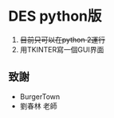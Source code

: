 DES python版 
============
1. ~~目前只可以在python 2運行~~ 
2. 用TKINTER寫一個GUI界面

致謝
----
  * BurgerTown
  * 劉春林 老師
